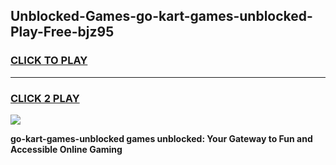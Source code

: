 
## Unblocked-Games-go-kart-games-unblocked-Play-Free-bjz95
<h3>
<a href="https://premium76.site?title=go-kart-games-unblocked&ref=21A">CLICK TO PLAY</a></h3>
<hr>

<h3>
<a href="https://premium76.site?title=go-kart-games-unblocked&ref=21A">CLICK 2 PLAY</a>
  
</h3>

<a href="https://premium76.site?title=go-kart-games-unblocked&ref=21A"><img src="https://clearcache.store/games.png"></a>


**go-kart-games-unblocked games unblocked: Your Gateway to Fun and Accessible Online Gaming**
